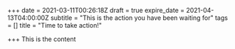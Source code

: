 +++
date = 2021-03-11T00:26:18Z
draft = true
expire_date = 2021-04-13T04:00:00Z
subtitle = "This is the action you have been waiting for"
tags = []
title = "Time to take action!"

+++
This is the content